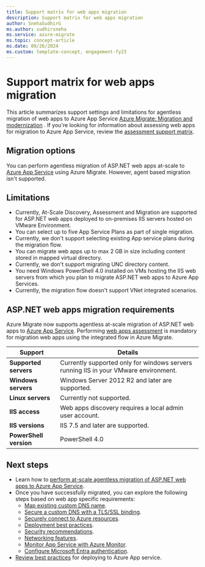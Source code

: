 ```yaml
---
title: Support matrix for web apps migration
description: Support matrix for web apps migration
author: SnehaSudhirG
ms.author: sudhirsneha 
ms.service: azure-migrate
ms.topic: concept-article
ms.date: 09/26/2024
ms.custom: template-concept, engagement-fy23
---
```


# Support matrix for web apps migration

This article summarizes support settings and limitations for agentless migration of web apps to Azure App Service [Azure Migrate: Migration and modernization](migrate-services-overview.md) . If you're looking for information about assessing web apps for migration to Azure App Service, review the [assessment support matrix](concepts-azure-webapps-assessment-calculation.md).

## Migration options

You can perform agentless migration of ASP.NET web apps at-scale to [Azure App Service](https://azure.microsoft.com/services/app-service/) using Azure Migrate. However, agent based migration isn't supported.

## Limitations

- Currently, At-Scale Discovery, Assessment and Migration are supported for ASP.NET web apps deployed to on-premises IIS servers hosted on VMware Environment.
- You can select up to five App Service Plans as part of single migration.
- Currently, we don't support selecting existing App service plans during the migration flow.
- You can migrate web apps up to max 2 GB in size including content stored in mapped virtual directory.
- Currently, we don't support migrating UNC directory content.
- You need Windows PowerShell 4.0 installed on VMs hosting the IIS web servers from which you plan to migrate ASP.NET web apps to Azure App Services.
- Currently, the migration flow doesn't support VNet integrated scenarios.

## ASP.NET web apps migration requirements

Azure Migrate now supports agentless at-scale migration of ASP.NET web apps to [Azure App Service](https://azure.microsoft.com/services/app-service/). Performing [web apps assessment](./tutorial-assess-webapps.md) is mandatory for migration web apps using the integrated flow in Azure Migrate.

Support | Details
--- | ---
**Supported servers** | Currently supported only for windows servers running IIS in your VMware environment.
**Windows servers** | Windows Server 2012 R2 and later are supported.
**Linux servers** | Currently not supported.
**IIS access** | Web apps discovery requires a local admin user account.
**IIS versions** | IIS 7.5 and later are supported.
**PowerShell version** | PowerShell 4.0

## Next steps

- Learn how to [perform at-scale agentless migration of ASP.NET web apps to Azure App Service](./tutorial-modernize-asp-net-appservice-code.md).
- Once you have successfully migrated, you can explore the following steps based on web app specific requirements:
  - [Map existing custom DNS name](../app-service/app-service-web-tutorial-custom-domain.md).
  - [Secure a custom DNS with a TLS/SSL binding](../app-service/configure-ssl-bindings.md).
  - [Securely connect to Azure resources](../app-service/tutorial-connect-overview.md).
  - [Deployment best practices](../app-service/deploy-best-practices.md).
  - [Security recommendations](../app-service/security-recommendations.md).
  - [Networking features](../app-service/networking-features.md).
  - [Monitor App Service with Azure Monitor](../app-service/monitor-app-service.md).
  - [Configure Microsoft Entra authentication](../app-service/configure-authentication-provider-aad.md).
- [Review best practices](../app-service/deploy-best-practices.md) for deploying to Azure App service.
